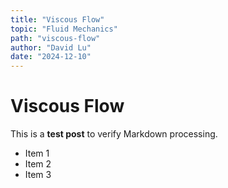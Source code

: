```yaml
---
title: "Viscous Flow"
topic: "Fluid Mechanics"
path: "viscous-flow"
author: "David Lu"
date: "2024-12-10"
---
```


# Viscous Flow

This is a **test post** to verify Markdown processing.

- Item 1
- Item 2
- Item 3
